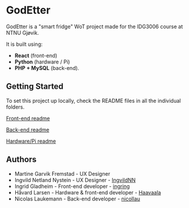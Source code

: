 # GodEtter 
GodEtter is a "smart fridge" WoT project made for the IDG3006 course at NTNU Gjøvik. 

It is built using:
* **React** (front-end)
* **Python** (hardware / Pi)
* **PHP + MySQL** (back-end).

## Getting Started
To set this project up locally, check the README files in all the individual folders.


[Front-end readme](frontend/README.md)

[Back-end readme](backend/README.md)

[Hardware/Pi readme](pi/README.md)

## Authors
- Martine Garvik Fremstad - UX Designer
- Ingvild Netland Nystein - UX Designer - [IngvildNN](https://github.com/IngvildNN)
- Ingrid Gladheim - Front-end developer - [ingring](https://github.com/ingring)
- Håvard Larsen - Hardware & front-end developer - [Haavaala](https://github.com/haavaala)
- Nicolas Laukemann - Back-end developer - [nicollau](https://github.com/nicollau)
